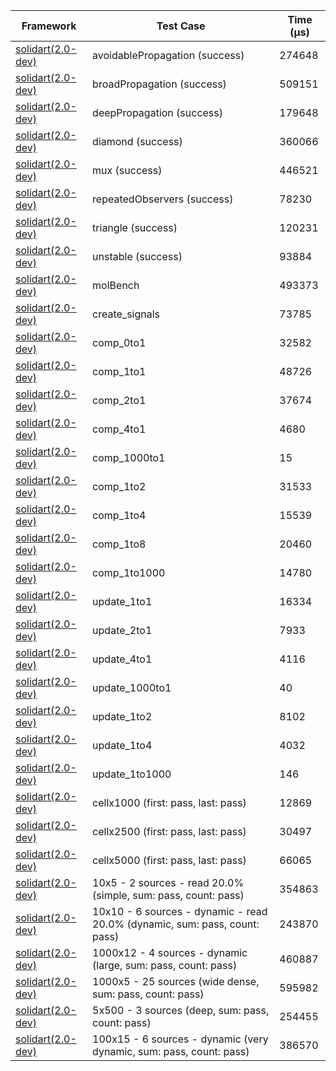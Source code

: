 | Framework | Test Case | Time (μs) |
| --- | --- | --- |
| [solidart(2.0-dev)](https://github.com/nank1ro/solidart/tree/dev) | avoidablePropagation (success) | 274648 |
| [solidart(2.0-dev)](https://github.com/nank1ro/solidart/tree/dev) | broadPropagation (success) | 509151 |
| [solidart(2.0-dev)](https://github.com/nank1ro/solidart/tree/dev) | deepPropagation (success) | 179648 |
| [solidart(2.0-dev)](https://github.com/nank1ro/solidart/tree/dev) | diamond (success) | 360066 |
| [solidart(2.0-dev)](https://github.com/nank1ro/solidart/tree/dev) | mux (success) | 446521 |
| [solidart(2.0-dev)](https://github.com/nank1ro/solidart/tree/dev) | repeatedObservers (success) | 78230 |
| [solidart(2.0-dev)](https://github.com/nank1ro/solidart/tree/dev) | triangle (success) | 120231 |
| [solidart(2.0-dev)](https://github.com/nank1ro/solidart/tree/dev) | unstable (success) | 93884 |
| [solidart(2.0-dev)](https://github.com/nank1ro/solidart/tree/dev) | molBench | 493373 |
| [solidart(2.0-dev)](https://github.com/nank1ro/solidart/tree/dev) | create_signals | 73785 |
| [solidart(2.0-dev)](https://github.com/nank1ro/solidart/tree/dev) | comp_0to1 | 32582 |
| [solidart(2.0-dev)](https://github.com/nank1ro/solidart/tree/dev) | comp_1to1 | 48726 |
| [solidart(2.0-dev)](https://github.com/nank1ro/solidart/tree/dev) | comp_2to1 | 37674 |
| [solidart(2.0-dev)](https://github.com/nank1ro/solidart/tree/dev) | comp_4to1 | 4680 |
| [solidart(2.0-dev)](https://github.com/nank1ro/solidart/tree/dev) | comp_1000to1 | 15 |
| [solidart(2.0-dev)](https://github.com/nank1ro/solidart/tree/dev) | comp_1to2 | 31533 |
| [solidart(2.0-dev)](https://github.com/nank1ro/solidart/tree/dev) | comp_1to4 | 15539 |
| [solidart(2.0-dev)](https://github.com/nank1ro/solidart/tree/dev) | comp_1to8 | 20460 |
| [solidart(2.0-dev)](https://github.com/nank1ro/solidart/tree/dev) | comp_1to1000 | 14780 |
| [solidart(2.0-dev)](https://github.com/nank1ro/solidart/tree/dev) | update_1to1 | 16334 |
| [solidart(2.0-dev)](https://github.com/nank1ro/solidart/tree/dev) | update_2to1 | 7933 |
| [solidart(2.0-dev)](https://github.com/nank1ro/solidart/tree/dev) | update_4to1 | 4116 |
| [solidart(2.0-dev)](https://github.com/nank1ro/solidart/tree/dev) | update_1000to1 | 40 |
| [solidart(2.0-dev)](https://github.com/nank1ro/solidart/tree/dev) | update_1to2 | 8102 |
| [solidart(2.0-dev)](https://github.com/nank1ro/solidart/tree/dev) | update_1to4 | 4032 |
| [solidart(2.0-dev)](https://github.com/nank1ro/solidart/tree/dev) | update_1to1000 | 146 |
| [solidart(2.0-dev)](https://github.com/nank1ro/solidart/tree/dev) | cellx1000 (first: pass, last: pass) | 12869 |
| [solidart(2.0-dev)](https://github.com/nank1ro/solidart/tree/dev) | cellx2500 (first: pass, last: pass) | 30497 |
| [solidart(2.0-dev)](https://github.com/nank1ro/solidart/tree/dev) | cellx5000 (first: pass, last: pass) | 66065 |
| [solidart(2.0-dev)](https://github.com/nank1ro/solidart/tree/dev) | 10x5 - 2 sources - read 20.0% (simple, sum: pass, count: pass) | 354863 |
| [solidart(2.0-dev)](https://github.com/nank1ro/solidart/tree/dev) | 10x10 - 6 sources - dynamic - read 20.0% (dynamic, sum: pass, count: pass) | 243870 |
| [solidart(2.0-dev)](https://github.com/nank1ro/solidart/tree/dev) | 1000x12 - 4 sources - dynamic (large, sum: pass, count: pass) | 460887 |
| [solidart(2.0-dev)](https://github.com/nank1ro/solidart/tree/dev) | 1000x5 - 25 sources (wide dense, sum: pass, count: pass) | 595982 |
| [solidart(2.0-dev)](https://github.com/nank1ro/solidart/tree/dev) | 5x500 - 3 sources (deep, sum: pass, count: pass) | 254455 |
| [solidart(2.0-dev)](https://github.com/nank1ro/solidart/tree/dev) | 100x15 - 6 sources - dynamic (very dynamic, sum: pass, count: pass) | 386570 |
